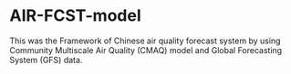 # AIR-FCST-model
This was the Framework of Chinese air quality forecast system by using Community Multiscale Air Quality (CMAQ) model and Global Forecasting System (GFS) data.
